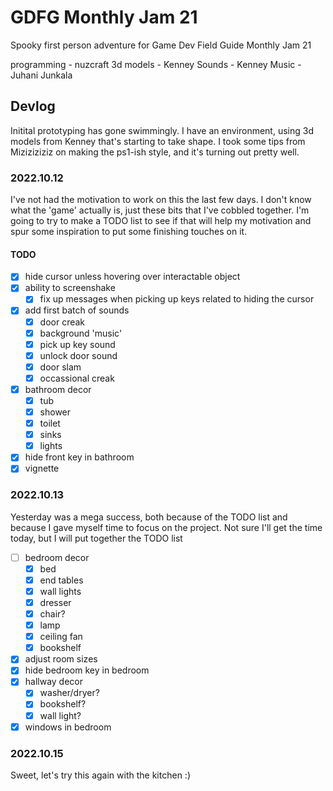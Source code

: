 # GDFG Monthly Jam 21

Spooky first person adventure for Game Dev Field Guide Monthly Jam 21

programming - nuzcraft
3d models - Kenney
Sounds - Kenney
Music - Juhani Junkala

## Devlog

Initital prototyping has gone swimmingly. I have an environment, using 3d models from Kenney that's starting to take shape. I took some tips from Miziziziziz on making the ps1-ish style, and it's turning out pretty well.

### 2022.10.12

I've not had the motivation to work on this the last few days. I don't know what the 'game' actually is, just these bits that I've cobbled together. I'm going to try to make a TODO list to see if that will help my motivation and spur some inspiration to put some finishing touches on it.

#### TODO

- [x] hide cursor unless hovering over interactable object
- [x] ability to screenshake
  - [x] fix up messages when picking up keys related to hiding the cursor
- [x] add first batch of sounds
  - [x] door creak
  - [x] background 'music'
  - [x] pick up key sound
  - [x] unlock door sound
  - [x] door slam
  - [x] occassional creak
- [x] bathroom decor
  - [x] tub
  - [x] shower
  - [x] toilet
  - [x] sinks
  - [x] lights
- [x] hide front key in bathroom
- [x] vignette

### 2022.10.13

Yesterday was a mega success, both because of the TODO list and because I gave myself time to focus on the project. Not sure I'll get the time today, but I will put together the TODO list

- [ ] bedroom decor
  - [x] bed
  - [x] end tables
  - [x] wall lights
  - [x] dresser
  - [x] chair?
  - [x] lamp
  - [x] ceiling fan
  - [x] bookshelf
- [x] adjust room sizes
- [x] hide bedroom key in bedroom
- [x] hallway decor
  - [x] washer/dryer?
  - [x] bookshelf?
  - [x] wall light?
- [x] windows in bedroom

### 2022.10.15

Sweet, let's try this again with the kitchen :)
